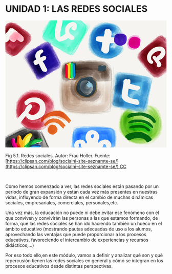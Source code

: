 
# UNIDAD 1: LAS REDES SOCIALES


![](img/8464661409_32aa7a26a6_b.jpg)

Fig 5.1. Redes sociales. Autor: Frau Holler. Fuente: [https://clipsan.com/blog/socialni-site-seznamte-se/](https://clipsan.com/blog/socialni-site-seznamte-se/) CC

 

Como hemos comenzado a ver, las redes sociales están pasando por un periodo de gran expansión y están cada vez más presentes en nuestras vidas, influyendo de forma directa en el cambio de muchas dinámicas sociales, empresariales, comerciales, personales,etc.

Una vez más, la educación no puede ni debe evitar ese fenómeno con el que conviven y convivirán las personas a las que estamos formando, de forma, que las redes sociales se han ido haciendo también un hueco en el ámbito educativo (mostrando pautas adecuadas de uso a los alumos, aprovechando las ventajas que puede proporcionar a los procesos educativos, favoreciendo el intercambio de experiencias y recursos didácticos,...)

Por eso todo ello,en este módulo, vamos a definir y analizar qué son y qué repercusión tienen las redes sociales en general y cómo se integran en los procesos educativos desde distintas perspectivas.

